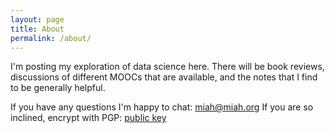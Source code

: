 ```yaml
---
layout: page
title: About
permalink: /about/
---
```


I'm posting my exploration of data science here. There will be book reviews, discussions of different MOOCs that are available, and the notes that I find to be generally helpful.

If you have any questions I'm happy to chat: <miah@miah.org>
If you are so inclined, encrypt with PGP: [public key](/key/41D61E27.asc)
